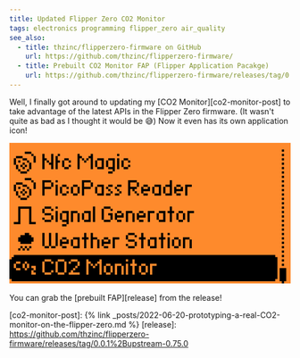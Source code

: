 ```yaml
---
title: Updated Flipper Zero CO2 Monitor
tags: electronics programming flipper_zero air_quality
see_also:
  - title: thzinc/flipperzero-firmware on GitHub
    url: https://github.com/thzinc/flipperzero-firmware/
  - title: Prebuilt CO2 Monitor FAP (Flipper Application Pacakge)
    url: https://github.com/thzinc/flipperzero-firmware/releases/tag/0.0.1%2Bupstream-0.75.0
---
```


Well, I finally got around to updating my [CO2 Monitor][co2-monitor-post] to take advantage of the latest APIs in the Flipper Zero firmware. (It wasn't quite as bad as I thought it would be 😅) Now it even has its own application icon!

![Screenshot of the applications list with the CO2 Monitor application highlighted](/assets/updated-flipper-zero-co2-monitor-screenshot.png)

You can grab the [prebuilt FAP][release] from the release!

[co2-monitor-post]: {% link _posts/2022-06-20-prototyping-a-real-CO2-monitor-on-the-flipper-zero.md %}
[release]: https://github.com/thzinc/flipperzero-firmware/releases/tag/0.0.1%2Bupstream-0.75.0
